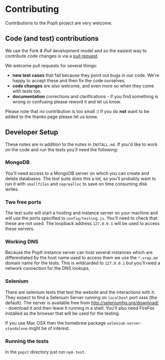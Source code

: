 # Contributing

Contributions to the PopIt project are very welcome.

## Code (and test) contributions

We use the _Fork & Pull_ development model and so the easiest way to contribute code changes is via a [pull request](http://help.github.com/send-pull-requests/).

We welcome pull requests for several things:

 * **new test cases** that fail because they point out bugs in our code. We're happy to accept these and then fix the code ourselves.
 * **code changes** are also welcome, and even more so when they come with tests too.
 * **documentation** corrections and clarifications - if you find something is wrong or confusing please reword it and let us know.

Please note that no contribution is too small :) If you do **not** want to be added to the thanks page please let us know.

## Developer Setup

These notes are in addition to the notes in `INSTALL.md`. If you'd like to work on the code and run the tests you'll need the following:

### MongoDB

You'll need access to a MongoDB server on which you can create and delete databases. The test suite does this a lot, so you'll probably want to run it with `smallfiles` and `noprealloc` to save on time consuming disk writes.

### Two free ports

The test suite will start a hosting and instance server on your machine and will use the ports specified in `config/testing.js`. You'll need to check that these are not used. The loopback address `127.0.0.1` will be used to access these servers.

### Working DNS

Because the PopIt instance server can host several instances which are differentiated by the host name used to access them we use the `*.vcap.me` domain name for the tests. This is wildcarded to `127.0.0.1` but you'll need a network connection for the DNS lookups.

### Selenium

There are selenium tests that test the website and the interactions with it. They expect to find a Selenium Server running on `localhost` port `4444` (the default). The server is available free from http://seleniumhq.org/download/ - download it and then leave it running in a shell. You'll also need FireFox installed as the browser that will be used for the testing.

If you use Mac OSX then the homebrew package `selenium-server-standalone` might be of interest.

### Running the tests

In the `popit` directory just run `npm test`.

